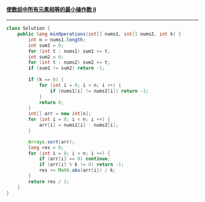#### <a href="https://leetcode.cn/problems/minimum-operations-to-make-array-equal-ii/">使数组中所有元素相等的最小操作数 Ⅱ</a>

-------------------------

```java
class Solution {
    public long minOperations(int[] nums1, int[] nums2, int k) {
        int n = nums1.length;
        int sum1 = 0;
        for (int t : nums1) sum1 += t;
        int sum2 = 0;
        for (int t : nums2) sum2 += t;
        if (sum1 != sum2) return -1;
        
        if (k == 0) {
            for (int i = 0; i < n; i ++) {
                if (nums1[i] != nums2[i]) return -1;
            }
            return 0;
        }
        int[] arr = new int[n];
        for (int i = 0; i < n; i ++) {
            arr[i] = nums1[i] - nums2[i];
        }

        Arrays.sort(arr);
        long res = 0;
        for (int i = 0; i < n; i ++) {
            if (arr[i] == 0) continue;
            if (arr[i] % k != 0) return -1;
            res += Math.abs(arr[i]) / k;
        }
        return res / 2;
    }
}
```

